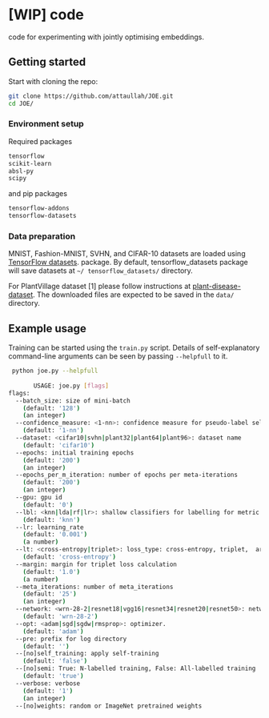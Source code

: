 # [WIP] code 
code for experimenting with jointly optimising embeddings.
## Getting started
Start with cloning the repo:
```bash
git clone https://github.com/attaullah/JOE.git
cd JOE/
```
### Environment setup
Required packages
```bash
tensorflow
scikit-learn
absl-py
scipy
```
and pip packages
```bash
tensorflow-addons
tensorflow-datasets
```

### Data preparation
MNIST, Fashion-MNIST, SVHN, and CIFAR-10 datasets are loaded using   [TensorFlow  datasets](https://www.tensorflow.org/datasets). 
package.
By default, tensorflow_datasets package will save datasets at `~/ tensorflow_datasets/` directory.

For PlantVillage dataset [1] please follow instructions at
 [plant-disease-dataset](https://github.com/attaullah/downsampled-plant-disease-dataset). The downloaded files are 
expected to be saved in the `data/` directory. 



## Example usage
Training can be started using the `train.py` script. Details of self-explanatory command-line 
arguments can be seen by passing `--helpfull` to it.


```bash
 python joe.py --helpfull
 
       USAGE: joe.py [flags]
flags:
  --batch_size: size of mini-batch
    (default: '128')
    (an integer)
  --confidence_measure: <1-nn>: confidence measure for pseudo-label selection.
    (default: '1-nn')
  --dataset: <cifar10|svhn|plant32|plant64|plant96>: dataset name
    (default: 'cifar10')
  --epochs: initial training epochs
    (default: '200')
    (an integer)
  --epochs_per_m_iteration: number of epochs per meta-iterations
    (default: '200')
    (an integer)
  --gpu: gpu id
    (default: '0')
  --lbl: <knn|lda|rf|lr>: shallow classifiers for labelling for metric learning losses
    (default: 'knn')
  --lr: learning_rate
    (default: '0.001')
    (a number)
  --lt: <cross-entropy|triplet>: loss_type: cross-entropy, triplet,  arcface or contrastive.
    (default: 'cross-entropy')
  --margin: margin for triplet loss calculation
    (default: '1.0')
    (a number)
  --meta_iterations: number of meta_iterations
    (default: '25')
    (an integer)
  --network: <wrn-28-2|resnet18|vgg16|resnet34|resnet20|resnet50>: network architecture.
    (default: 'wrn-28-2')
  --opt: <adam|sgd|sgdw|rmsprop>: optimizer.
    (default: 'adam')
  --pre: prefix for log directory
    (default: '')
  --[no]self_training: apply self-training
    (default: 'false')
  --[no]semi: True: N-labelled training, False: All-labelled training
    (default: 'true')
  --verbose: verbose
    (default: '1')
    (an integer)
  --[no]weights: random or ImageNet pretrained weights 
 ```